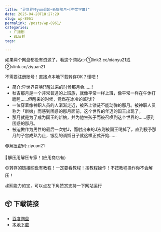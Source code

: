 ```yaml
---
title: "异世界怀yun调娇~新娘那月~[中文字幕]"
date: 2025-04-20T18:27:29
slug: wp-8961
permalink: /posts/wp-8961/
categories:
  - 广播剧
  - BL日抓
tags:

---
```


如果两个网盘都没有资源了，看这个网站👉①link3.cc/xianyu21或②vlink.cc/ziyuan21

不需要注册账号！直接点本地下载转存OK？懂吧！

*   简介:异世界召唤!?醒过来的时候那月会……!
*   秋吉那月是一个非常普通的上班族，就像平常一样上班，像平常一样在午休打瞌睡……但醒来的时候，竟然在冰冷的监狱!?
*   一位穿着像神职人员的人渐渐走近，被系上锁链不能动弹的那月。被神职人员称为「新娘」而感到困惑的那月面前，这个世界的年迈的国王出现了。
*   那月就是为了成为国王的新娘，并为他生孩子而被召唤到这个世界的……感到困惑的那月。
*   被迫做作为男性的最后一次射J，而射出来的J液则被国王喝掉了。直到授予那月的子宫成熟为止，银乱的调娇日子就这样正式开始……

🟢解压密码:ziyuan21

🔵解压用解压专家！(应用商店有)

🟡转存的链接网盘有教程！一定要看教程！按教程操作！不按教程操作你不会解压！

💰🈶能力的宝，可以点左下角赞赏支持一下网站运行

## 📦 下载链接
- [百度网盘](https://blziyuan21.com/pay-download/8961?key=686e090e1b&down_id=0)
- [本地下载](https://blziyuan21.com/pay-download/8961?key=686e090e1b&down_id=1)

